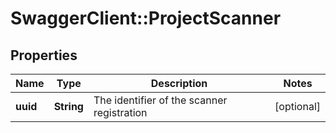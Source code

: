 # SwaggerClient::ProjectScanner

## Properties
Name | Type | Description | Notes
------------ | ------------- | ------------- | -------------
**uuid** | **String** | The identifier of the scanner registration | [optional] 


